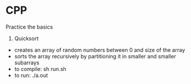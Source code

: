 CPP
===

Practice the basics


1) Quicksort
- creates an array of random numbers between 0 and size of the array 
- sorts the array recursively by partitioning it in smaller and smaller subarrays 
- to compile: sh run.sh
- to run: ./a.out <size of array> 
